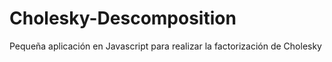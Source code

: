 # Cholesky-Descomposition
Pequeña aplicación en Javascript para realizar la factorización de Cholesky
